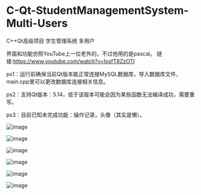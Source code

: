 # C-Qt-StudentManagementSystem-Multi-Users
C++Qt高级项目 学生管理系统 多用户

界面和功能仿照YouTube上一位老外的，不过他用的是pascal。
链接:https://www.youtube.com/watch?v=IosfT8ZzOTI

ps1：运行前确保当前Qt版本能正常连接MySQL数据库，导入数据库文件，main.cpp里可以更改数据库连接相关信息。

ps2：支持Qt版本：5.14，低于该版本可能会因为某些函数无法编译成功，需要重写。

ps3：目前已知未完成功能：操作记录，头像（其实是懒）。

![image](https://user-images.githubusercontent.com/74124438/116393387-249e3780-a854-11eb-948e-ac45454feadb.png)

![image](https://user-images.githubusercontent.com/74124438/116389534-a0e24c00-a84f-11eb-9ec0-134b74871449.png)

![image](https://user-images.githubusercontent.com/74124438/116389652-c4a59200-a84f-11eb-8d06-4bae7be1fdee.png)

![image](https://user-images.githubusercontent.com/74124438/116389717-dab35280-a84f-11eb-8de4-f3783e7d8a4c.png)

![image](https://user-images.githubusercontent.com/74124438/116389827-fc143e80-a84f-11eb-8931-f74e0fda855e.png)

![image](https://user-images.githubusercontent.com/74124438/116390070-42699d80-a850-11eb-97b4-f9a47b726d04.png)

